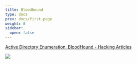 ```yaml
---
title: Bloodhound
type: docs
prev: docs/first-page
weight: 8
sidebar:
  open: false
---
```


[Active Directory Enumeration: BloodHound - Hacking Articles](https://www.hackingarticles.in/active-directory-enumeration-bloodhound/)

![](/images/red_team/windows/20241014202017.png)
